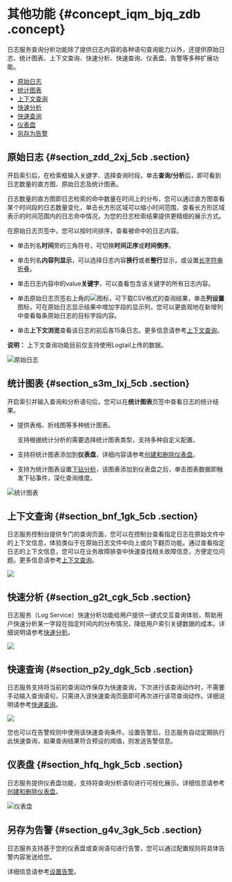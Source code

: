 # 其他功能 {#concept_iqm_bjq_zdb .concept}

日志服务查询分析功能除了提供日志内容的各种语句查询能力以外，还提供原始日志、统计图表、上下文查询、快速分析、快速查询、仪表盘、告警等多种扩展功能。

-   [原始日志](#section_zdd_2xj_5cb)
-   [统计图表](#section_s3m_lxj_5cb)
-   [上下文查询](#section_bnf_1gk_5cb)
-   [快速分析](#section_g2t_cgk_5cb)
-   [快速查询](#section_p2y_dgk_5cb)
-   [仪表盘](#section_hfq_hgk_5cb)
-   [另存为告警](#section_g4v_3gk_5cb)

## 原始日志 {#section_zdd_2xj_5cb .section}

开启索引后，在检索框输入关键字、选择查询时段，单击**查询/分析**后，即可看到日志数量的直方图、原始日志及统计图表。

日志数量的直方图即日志检索的命中数量在时间上的分布，您可以通过直方图查看某个时间段的日志数量变化，单击长方形区域可以缩小时间范围，查看长方形区域表示的时间范围内的日志命中情况，为您的日志检索结果提供更精细的展示方式。

在原始日志页签中，您可以按时间排序，查看被命中的日志内容。

-   单击列名**时间**旁的三角符号，可切换**时间正序**或**时间倒序**。

-   单击列名**内容列显示**，可以选择日志内容**换行**或者**整行**显示，或设置[长字符串折叠](intl.zh-CN/用户指南/查询与分析/查询日志.md#ul_vkh_dfz_pfb)。

-   单击日志内容中的value**关键字**，可以查看包含该关键字的所有日志内容。

-   单击原始日志页签右上角的![](http://static-aliyun-doc.oss-cn-hangzhou.aliyuncs.com/assets/img/13101/155773077346926_zh-CN.png)图标，可下载CSV格式的查询结果，单击**列设置**图标，可在原始日志显示结果中增加字段的显示列，您可以更直观地在新增列中查看每条原始日志的目标字段内容。

-   单击**上下文浏览**查看该日志的前后各15条日志。更多信息请参考[上下文查询](intl.zh-CN/用户指南/查询与分析/查询语法与功能/上下文查询.md)。

**说明：** 上下文查询功能目前仅支持使用Logtail上传的数据。


![](images/5527_zh-CN.png "原始日志")

## 统计图表 {#section_s3m_lxj_5cb .section}

开启索引并输入查询和分析语句后，您可以在**统计图表**页签中查看日志的统计结果。

-   提供表格、折线图等多种统计图表。

    支持根据统计分析的需要选择统计图表类型，支持多种自定义配置。

-   支持将统计图表添加到**仪表盘**，详细内容请参考[创建和删除仪表盘](intl.zh-CN/用户指南/可视化分析/仪表盘/创建和删除仪表盘.md)。
-   支持为统计图表设置[下钻分析](intl.zh-CN/用户指南/可视化分析/仪表盘/下钻分析.md)，该图表添加到仪表盘之后，单击图表数据即触发下钻事件，深化查询维度。

![](images/10705_zh-CN.png "统计图表")

## 上下文查询 {#section_bnf_1gk_5cb .section}

日志服务控制台提供专门的查询页面，您可以在控制台查看指定日志在原始文件中的上下文信息，体验类似于在原始日志文件中向上或向下翻页功能。通过查看指定日志的上下文信息，您可以在业务故障排查中快速查找相关故障信息，方便定位问题。更多信息请参考[上下文查询](intl.zh-CN/用户指南/查询与分析/查询语法与功能/上下文查询.md)。

![](http://static-aliyun-doc.oss-cn-hangzhou.aliyuncs.com/assets/img/13100/15577307735526_zh-CN.png)

## 快速分析 {#section_g2t_cgk_5cb .section}

日志服务（Log Service）快速分析功能给用户提供一键式交互查询体验，帮助用户快速分析某一字段在指定时间内的分布情况，降低用户索引关键数据的成本。详细说明请参考[快速分析](intl.zh-CN/用户指南/查询与分析/查询语法与功能/快速分析.md)。

![](http://static-aliyun-doc.oss-cn-hangzhou.aliyuncs.com/assets/img/13101/155773077346930_zh-CN.png)

## 快速查询 {#section_p2y_dgk_5cb .section}

日志服务支持将当前的查询动作保存为快速查询，下次进行该查询动作时，不需要手动输入查询语句，只需进入该快速查询页面即可再次进行该项查询动作。详细说明请参考[快速查询](intl.zh-CN/用户指南/查询与分析/查询语法与功能/快速查询.md)。

![](http://static-aliyun-doc.oss-cn-hangzhou.aliyuncs.com/assets/img/18787/155773077310769_zh-CN.png)

您也可以在告警规则中使用该快速查询条件。设置告警后，日志服务自动定期执行此快速查询，如果查询结果符合预设的阈值，则发送告警信息。

## 仪表盘 {#section_hfq_hgk_5cb .section}

日志服务提供仪表盘功能，支持将查询分析语句进行可视化展示。详细信息请参考[创建和删除仪表盘](intl.zh-CN/用户指南/可视化分析/仪表盘/创建和删除仪表盘.md)。

![](images/38782_zh-CN.png "仪表盘")

## 另存为告警 {#section_g4v_3gk_5cb .section}

日志服务支持基于您的仪表盘或查询语句进行告警，您可以通过配置规则将具体告警内容发送给您。

详细信息请参考[设置告警](intl.zh-CN/用户指南/告警/设置告警任务/设置告警.md)。

